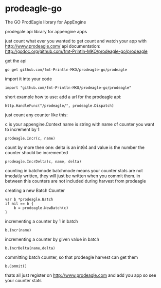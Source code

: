 prodeagle-go
============

The GO ProdEagle library for AppEngine

prodegale api library for appengine apps 

just count what ever you wanted to get count and watch your app with http://www.prodeagle.com/
api documentation: http://godoc.org/github.com/fmt-Println-MKO/prodeagle-go/prodeagle

get the api 

  	go get github.com/fmt-Println-MKO/prodeagle-go/prodeagle

import it into your code

	import "github.com/fmt-Println-MKO/prodeagle-go/prodeagle"

short example how to use:
add a url for the prodeagle api:

	http.HandleFunc("/prodeagle/", prodeagle.Dispatch)

just count any counter like this:

c is your appengine.Context
name is string with name of counter you want to increment by 1

	prodeagle.Incr(c, name)

count by more then one:
delta is an int64 and value is the number the counter should be incremented

	prodeagle.IncrDelta(c, name, delta) 

counting in batchmode
batchmode means your counter stats are not imedatly written, 
they will just be written when you commit them. in between this counters are not included during harvest from prodeagle

creating a new Batch Counter

	var b *prodeagle.Batch
	if nil == b {
		b = prodeagle.NewBatch(c)
	}

incrementing a counter by 1 in batch

	b.Incr(name)

incrementing a counter by given value in batch

	b.IncrDelta(name,delta)

committing batch counter, so that prodeagle harvest can get them

	b.Commit()

thats all
just register on http://www.prodeagle.com and add you app so see your counter stats
